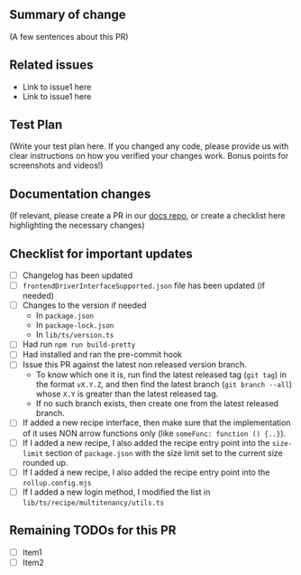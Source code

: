 ## Summary of change

(A few sentences about this PR)

## Related issues

-   Link to issue1 here
-   Link to issue1 here

## Test Plan

(Write your test plan here. If you changed any code, please provide us with clear instructions on how you verified your changes work. Bonus points for screenshots and videos!)

## Documentation changes

(If relevant, please create a PR in our [docs repo](https://github.com/supertokens/docs), or create a checklist here highlighting the necessary changes)

## Checklist for important updates

-   [ ] Changelog has been updated
-   [ ] `frontendDriverInterfaceSupported.json` file has been updated (if needed)
-   [ ] Changes to the version if needed
    -   In `package.json`
    -   In `package-lock.json`
    -   In `lib/ts/version.ts`
-   [ ] Had run `npm run build-pretty`
-   [ ] Had installed and ran the pre-commit hook
-   [ ] Issue this PR against the latest non released version branch.
    -   To know which one it is, run find the latest released tag (`git tag`) in the format `vX.Y.Z`, and then find the latest branch (`git branch --all`) whose `X.Y` is greater than the latest released tag.
    -   If no such branch exists, then create one from the latest released branch.
-   [ ] If added a new recipe interface, then make sure that the implementation of it uses NON arrow functions only (like `someFunc: function () {..}`).
-   [ ] If I added a new recipe, I also added the recipe entry point into the `size-limit` section of `package.json` with the size limit set to the current size rounded up.
-   [ ] If I added a new recipe, I also added the recipe entry point into the `rollup.config.mjs`
-   [ ] If I added a new login method, I modified the list in `lib/ts/recipe/multitenancy/utils.ts`

## Remaining TODOs for this PR

-   [ ] Item1
-   [ ] Item2
